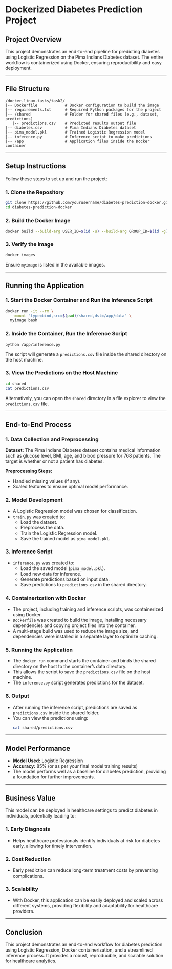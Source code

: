 # Dockerized Diabetes Prediction Project

## Project Overview
This project demonstrates an end-to-end pipeline for predicting diabetes using Logistic Regression on the Pima Indians Diabetes dataset. The entire workflow is containerized using Docker, ensuring reproducibility and easy deployment.

---

## File Structure
```
/docker-linux-tasks/task2/
|-- Dockerfile            # Docker configuration to build the image
|-- requirements.txt      # Required Python packages for the project
|-- /shared               # Folder for shared files (e.g., dataset, predictions)
   |-- predictions.csv    # Predicted results output file
|-- diabetes.csv          # Pima Indians Diabetes dataset
|-- pima_model.pkl        # Trained Logistic Regression model
|-- inference.py          # Inference script to make predictions
|-- /app                  # Application files inside the Docker container
```

---

## Setup Instructions
Follow these steps to set up and run the project:

### 1. Clone the Repository
```bash
git clone https://github.com/yourusername/diabetes-prediction-docker.git
cd diabetes-prediction-docker
```

### 2. Build the Docker Image
```bash
docker build --build-arg USER_ID=$(id -u) --build-arg GROUP_ID=$(id -g) -t myimage .
```

### 3. Verify the Image
```bash
docker images
```
Ensure `myimage` is listed in the available images.

---

## Running the Application

### 1. Start the Docker Container and Run the Inference Script
```bash
docker run -it --rm \
  --mount "type=bind,src=$(pwd)/shared,dst=/app/data" \
  myimage bash
```

### 2. Inside the Container, Run the Inference Script
```bash
python /app/inference.py
```

The script will generate a `predictions.csv` file inside the shared directory on the host machine.

### 3. View the Predictions on the Host Machine
```bash
cd shared
cat predictions.csv
```
Alternatively, you can open the `shared` directory in a file explorer to view the `predictions.csv` file.

---

## End-to-End Process

### 1. Data Collection and Preprocessing
**Dataset:** The Pima Indians Diabetes dataset contains medical information such as glucose level, BMI, age, and blood pressure for 768 patients. The target is whether or not a patient has diabetes.

**Preprocessing Steps:**
- Handled missing values (if any).
- Scaled features to ensure optimal model performance.

### 2. Model Development
- A Logistic Regression model was chosen for classification.
- `train.py` was created to:
  - Load the dataset.
  - Preprocess the data.
  - Train the Logistic Regression model.
  - Save the trained model as `pima_model.pkl`.

### 3. Inference Script
- `inference.py` was created to:
  - Load the saved model (`pima_model.pkl`).
  - Load new data for inference.
  - Generate predictions based on input data.
  - Save predictions to `predictions.csv` in the shared directory.

### 4. Containerization with Docker
- The project, including training and inference scripts, was containerized using Docker.
- `Dockerfile` was created to build the image, installing necessary dependencies and copying project files into the container.
- A multi-stage build was used to reduce the image size, and dependencies were installed in a separate layer to optimize caching.

### 5. Running the Application
- The `docker run` command starts the container and binds the shared directory on the host to the container’s data directory.
- This allows the script to save the `predictions.csv` file on the host machine.
- The `inference.py` script generates predictions for the dataset.

### 6. Output
- After running the inference script, predictions are saved as `predictions.csv` inside the shared folder.
- You can view the predictions using:
  ```bash
  cat shared/predictions.csv
  ```

---

## Model Performance
- **Model Used:** Logistic Regression
- **Accuracy:** 85% (or as per your final model training results)
- The model performs well as a baseline for diabetes prediction, providing a foundation for further improvements.

---

## Business Value
This model can be deployed in healthcare settings to predict diabetes in individuals, potentially leading to:

### 1. **Early Diagnosis**
- Helps healthcare professionals identify individuals at risk for diabetes early, allowing for timely intervention.

### 2. **Cost Reduction**
- Early prediction can reduce long-term treatment costs by preventing complications.

### 3. **Scalability**
- With Docker, this application can be easily deployed and scaled across different systems, providing flexibility and adaptability for healthcare providers.

---

## Conclusion
This project demonstrates an end-to-end workflow for diabetes prediction using Logistic Regression, Docker containerization, and a streamlined inference process. It provides a robust, reproducible, and scalable solution for healthcare analytics.


